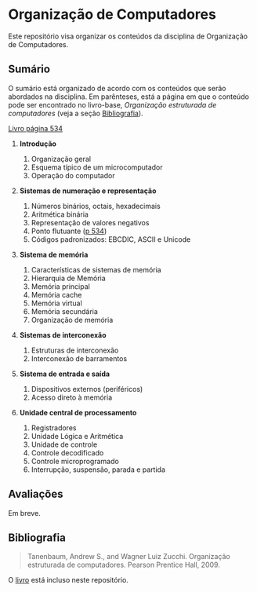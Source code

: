# Organização de Computadores

Este repositório visa organizar os conteúdos da disciplina de Organização de Computadores.

## Sumário

O sumário está organizado de acordo com os conteúdos que serão abordados na disciplina. Em parênteses, está a página em que o conteúdo pode ser encontrado no livro-base, _Organização estruturada de computadores_ (veja a seção [Bibliografia](#Bibliografia)).

[Livro página 534](/organizacao.pdf#page=534)

<!--<a href="file:///organizacao.pdf#page=534">livro página 534</a>-->

1. **Introdução**
    1. Organização geral
    2. Esquema típico de um microcomputador
    3. Operação do computador

2. **Sistemas de numeração e representação**
    1. Números binários, octais, hexadecimais
    2. Aritmética binária
    3. Representação de valores negativos
    4. Ponto flutuante (<a href="organizacao.pdf#page=553">p 534</a>)
    5. Códigos padronizados: EBCDIC, ASCII e Unicode

3. **Sistema de memória**
    1. Características de sistemas de memória
    2. Hierarquia de Memória
    3. Memória principal
    4. Memória cache
    5. Memória virtual
    6. Memória secundária
    7. Organização de memória

4. **Sistemas de interconexão**
    1. Estruturas de interconexão
    2. Interconexão de barramentos 

5. **Sistema de entrada e saída**
    1. Dispositivos externos (periféricos)
    2. Acesso direto à memória

6. **Unidade central de processamento**
    1. Registradores
    2. Unidade Lógica e Aritmética
    3. Unidade de controle
    4. Controle decodificado
    5. Controle microprogramado
    6. Interrupção, suspensão, parada e partida

## Avaliações

Em breve.

## Bibliografia

> Tanenbaum, Andrew S., and Wagner Luiz Zucchi. Organização estruturada de computadores. Pearson Prentice Hall, 2009.

O [livro](/organizacao.pdf) está incluso neste repositório.